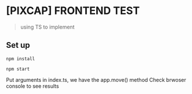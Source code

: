 # [PIXCAP] FRONTEND TEST
> using TS to implement

## Set up
`npm install`

`npm start`

Put arguments in index.ts, we have the app.move() method
Check brwoser console to see results